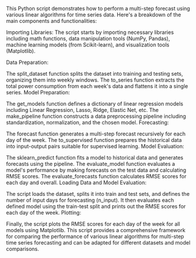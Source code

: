 
This Python script demonstrates how to perform a multi-step forecast using various linear algorithms for time series data. Here's a breakdown of the main components and functionalities:

Importing Libraries: The script starts by importing necessary libraries including math functions, data manipulation tools (NumPy, Pandas), machine learning models (from Scikit-learn), and visualization tools (Matplotlib).

Data Preparation:

The split_dataset function splits the dataset into training and testing sets, organizing them into weekly windows.
The to_series function extracts the total power consumption from each week's data and flattens it into a single series.
Model Preparation:

The get_models function defines a dictionary of linear regression models including Linear Regression, Lasso, Ridge, Elastic Net, etc.
The make_pipeline function constructs a data preprocessing pipeline including standardization, normalization, and the chosen model.
Forecasting:

The forecast function generates a multi-step forecast recursively for each day of the week.
The to_supervised function prepares the historical data into input-output pairs suitable for supervised learning.
Model Evaluation:

The sklearn_predict function fits a model to historical data and generates forecasts using the pipeline.
The evaluate_model function evaluates a model's performance by making forecasts on the test data and calculating RMSE scores.
The evaluate_forecasts function calculates RMSE scores for each day and overall.
Loading Data and Model Evaluation:

The script loads the dataset, splits it into train and test sets, and defines the number of input days for forecasting (n_input).
It then evaluates each defined model using the train-test split and prints out the RMSE scores for each day of the week.
Plotting:

Finally, the script plots the RMSE scores for each day of the week for all models using Matplotlib.
This script provides a comprehensive framework for comparing the performance of various linear algorithms for multi-step time series forecasting and can be adapted for different datasets and model comparisons.
